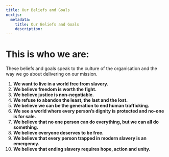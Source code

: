 ```yaml
---
title: Our Beliefs and Goals
nextjs:
  metadata:
    title: Our Beliefs and Goals
    description:
---
```


# This is who we are:

These beliefs and goals
speak to the culture of
the organisation and
the way we go about
delivering on our mission.

1. **We want to live in a world
   free from slavery.**
2. **We believe freedom
   is worth the fight.**
3. **We believe justice is
   non-negotiable.**
4. **We refuse to abandon the
   least, the last and the lost.**
5. **We believe we can be
   the generation to end
   human trafficking.**
6. **We see a world where
   every person’s dignity
   is protected and no-one
   is for sale.**
7. **We believe that no one person can do
   everything, but we can all
   do something.**
8. **We believe everyone
   deserves to be free.**
9. **We believe that every
   person trapped in modern
   slavery is an emergency.**
10. **We believe that ending
    slavery requires hope,
    action and unity.**
